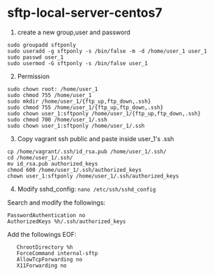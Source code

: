 # sftp-local-server-centos7

1. create a new group,user and password
```shell script
sudo groupadd sftponly
sudo useradd -g sftponly -s /bin/false -m -d /home/user_1 user_1
sudo passwd user_1
sudo usermod -G sftponly -s /bin/false user_1
```


2. Permission 
```
sudo chown root: /home/user_1
sudo chmod 755 /home/user_1
sudo mkdir /home/user_1/{ftp_up,ftp_down,.ssh}
sudo chmod 755 /home/user_1/{ftp_up,ftp_down,.ssh}
sudo chown user_1:sftponly /home/user_1/{ftp_up,ftp_down,.ssh}
sudo chmod 700 /home/user_1/.ssh 
sudo chown user_1:sftponly /home/user_1/.ssh 
```

3. Copy vagrant ssh public and paste inside user_1's .ssh
```
cp /home/vagrant/.ssh/id_rsa.pub /home/user_1/.ssh/
cd /home/user_1/.ssh/
mv id_rsa.pub authorized_keys
chmod 600 /home/user_1/.ssh/authorized_keys 
chown user_1:sftponly /home/user_1/.ssh/authorized_keys 
```

4. Modify sshd_config: 
```nano /etc/ssh/sshd_config```

Search and modify  the followings: 
```Subsystem sftp internal-sftp
PasswordAuthentication no
AuthorizedKeys %h/.ssh/authorized_keys
```

Add the followings EOF:
```Match Group sftponly
   ChrootDirectory %h
   ForceCommand internal-sftp
   AllowTcpForwarding no
   X11Forwarding no
```